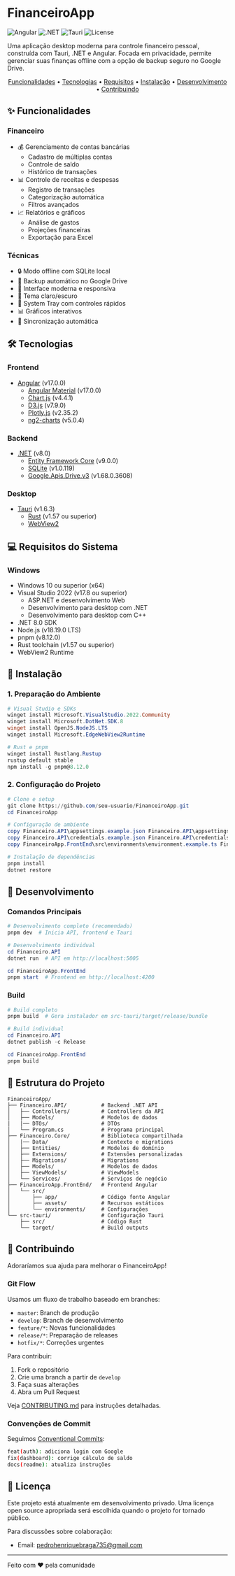 # FinanceiroApp

![Angular](https://img.shields.io/badge/Angular-17.0.0-red)
![.NET](https://img.shields.io/badge/.NET-8.0-purple)
![Tauri](https://img.shields.io/badge/Tauri-1.6.3-blue)
![License](https://img.shields.io/badge/license-Proprietary-red)

Uma aplicação desktop moderna para controle financeiro pessoal, construída com Tauri, .NET e Angular. Focada em privacidade, permite gerenciar suas finanças offline com a opção de backup seguro no Google Drive.

<p align="center">
  <a href="#-funcionalidades">Funcionalidades</a> •
  <a href="#%EF%B8%8F-tecnologias">Tecnologias</a> •
  <a href="#-requisitos-do-sistema">Requisitos</a> •
  <a href="#-instalação">Instalação</a> •
  <a href="#-desenvolvimento">Desenvolvimento</a> •
  <a href="#-contribuindo">Contribuindo</a>
</p>

## ✨ Funcionalidades

### Financeiro
- 💰 Gerenciamento de contas bancárias
  - Cadastro de múltiplas contas
  - Controle de saldo
  - Histórico de transações
- 📊 Controle de receitas e despesas
  - Registro de transações
  - Categorização automática
  - Filtros avançados
- 📈 Relatórios e gráficos
  - Análise de gastos
  - Projeções financeiras
  - Exportação para Excel

### Técnicas
- 🔒 Modo offline com SQLite local
- 💾 Backup automático no Google Drive
- 🎨 Interface moderna e responsiva
- 🌙 Tema claro/escuro
- 🔔 System Tray com controles rápidos
- 📊 Gráficos interativos
- 🔄 Sincronização automática

## 🛠️ Tecnologias

### Frontend
- [Angular](https://angular.io/) (v17.0.0)
  - [Angular Material](https://material.angular.io/) (v17.0.0)
  - [Chart.js](https://www.chartjs.org/) (v4.4.1)
  - [D3.js](https://d3js.org/) (v7.9.0)
  - [Plotly.js](https://plotly.com/javascript/) (v2.35.2)
  - [ng2-charts](https://valor-software.com/ng2-charts/) (v5.0.4)

### Backend
- [.NET](https://dotnet.microsoft.com/) (v8.0)
  - [Entity Framework Core](https://docs.microsoft.com/ef/core/) (v9.0.0)
  - [SQLite](https://www.sqlite.org/) (v1.0.119)
  - [Google.Apis.Drive.v3](https://developers.google.com/drive/api/v3/reference) (v1.68.0.3608)

### Desktop
- [Tauri](https://tauri.app/) (v1.6.3)
  - [Rust](https://www.rust-lang.org/) (v1.57 ou superior)
  - [WebView2](https://developer.microsoft.com/microsoft-edge/webview2/)

## 💻 Requisitos do Sistema

### Windows
- Windows 10 ou superior (x64)
- Visual Studio 2022 (v17.8 ou superior)
  - ASP.NET e desenvolvimento Web
  - Desenvolvimento para desktop com .NET
  - Desenvolvimento para desktop com C++
- .NET 8.0 SDK
- Node.js (v18.19.0 LTS)
- pnpm (v8.12.0)
- Rust toolchain (v1.57 ou superior)
- WebView2 Runtime

## 🚀 Instalação

### 1. Preparação do Ambiente
```powershell
# Visual Studio e SDKs
winget install Microsoft.VisualStudio.2022.Community
winget install Microsoft.DotNet.SDK.8
winget install OpenJS.NodeJS.LTS
winget install Microsoft.EdgeWebView2Runtime

# Rust e pnpm
winget install Rustlang.Rustup
rustup default stable
npm install -g pnpm@8.12.0
```

### 2. Configuração do Projeto
```powershell
# Clone e setup
git clone https://github.com/seu-usuario/FinanceiroApp.git
cd FinanceiroApp

# Configuração de ambiente
copy Financeiro.API\appsettings.example.json Financeiro.API\appsettings.json
copy Financeiro.API\credentials.example.json Financeiro.API\credentials.json
copy FinanceiroApp.FrontEnd\src\environments\environment.example.ts FinanceiroApp.FrontEnd\src\environments\environment.ts

# Instalação de dependências
pnpm install
dotnet restore
```

## 🔧 Desenvolvimento

### Comandos Principais
```powershell
# Desenvolvimento completo (recomendado)
pnpm dev  # Inicia API, frontend e Tauri

# Desenvolvimento individual
cd Financeiro.API
dotnet run  # API em http://localhost:5005

cd FinanceiroApp.FrontEnd
pnpm start  # Frontend em http://localhost:4200
```

### Build
```powershell
# Build completo
pnpm build  # Gera instalador em src-tauri/target/release/bundle

# Build individual
cd Financeiro.API
dotnet publish -c Release

cd FinanceiroApp.FrontEnd
pnpm build
```

## 📁 Estrutura do Projeto

```
FinanceiroApp/
├── Financeiro.API/           # Backend .NET API
│   ├── Controllers/          # Controllers da API
│   ├── Models/               # Modelos de dados
|   |── DTOs/                 # DTOs
│   └── Program.cs            # Programa principal
├── Financeiro.Core/          # Biblioteca compartilhada
│   |── Data/                 # Contexto e migrations
│   ├── Entities/             # Modelos de domínio
│   ├── Extensions/           # Extensões personalizadas
│   ├── Migrations/           # Migrations
│   ├── Models/               # Modelos de dados
│   ├── ViewModels/           # ViewModels
│   └── Services/             # Serviços de negócio
├── FinanceiroApp.FrontEnd/   # Frontend Angular
│   └── src/
│       ├── app/              # Código fonte Angular
│       ├── assets/           # Recursos estáticos
│       └── environments/     # Configurações
└── src-tauri/                # Configuração Tauri
    ├── src/                  # Código Rust
    └── target/               # Build outputs
```

## 👥 Contribuindo

Adoraríamos sua ajuda para melhorar o FinanceiroApp! 

### Git Flow

Usamos um fluxo de trabalho baseado em branches:
- `master`: Branch de produção
- `develop`: Branch de desenvolvimento
- `feature/*`: Novas funcionalidades
- `release/*`: Preparação de releases
- `hotfix/*`: Correções urgentes

Para contribuir:
1. Fork o repositório
2. Crie uma branch a partir de `develop`
3. Faça suas alterações
4. Abra um Pull Request

Veja [CONTRIBUTING.md](CONTRIBUTING.md) para instruções detalhadas.

### Convenções de Commit

Seguimos [Conventional Commits](https://www.conventionalcommits.org/):
```bash
feat(auth): adiciona login com Google
fix(dashboard): corrige cálculo de saldo
docs(readme): atualiza instruções
```

## 📝 Licença

Este projeto está atualmente em desenvolvimento privado. Uma licença open source apropriada será escolhida quando o projeto for tornado público.

Para discussões sobre colaboração:
- Email: pedrohenriquebraga735@gmail.com

---
Feito com ❤️ pela comunidade